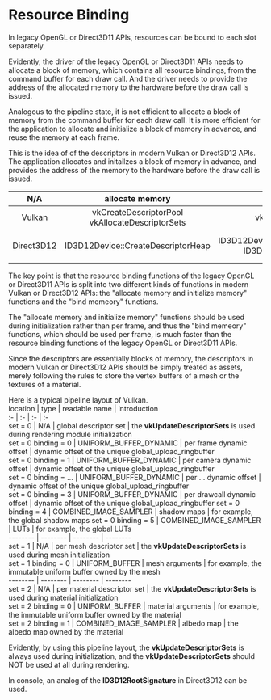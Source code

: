 # Resource Binding  

In legacy OpenGL or Direct3D11 APIs, resources can be bound to each slot separately.  

Evidently, the driver of the legacy OpenGL or Direct3D11 APIs needs to allocate a block of memory, which contains all resource bindings, from the command buffer for each draw call. And the driver needs to provide the address of the allocated memory to the hardware before the draw call is issued.  

Analogous to the pipeline state, it is not efficient to allocate a block of memory from the command buffer for each draw call. It is more efficient for the application to allocate and initialize a block of memory in advance, and reuse the memory at each frame.  

This is the idea of of the descriptors in modern Vulkan or Direct3D12 APIs. The application allocates and initailzes a block of memory in advance, and provides the address of the memory to the hardware before the draw call is issued.

N/A | allocate memory  | initailze memory | bind memeory 
:-: | :-: | :-: | :-:  
Vulkan | vkCreateDescriptorPool <br/> vkAllocateDescriptorSets | vkUpdateDescriptorSets | vkCmdBindDescriptorSets   
Direct3D12 | ID3D12Device::CreateDescriptorHeap | ID3D12Device::CreateShaderResourceView <br/> ID3D12Device::CreateSampler | ID3D12GraphicsCommandList::SetDescriptorHeaps <br/> ID3D12GraphicsCommandList::SetGraphicsRootConstantBufferView <br/> ID3D12GraphicsCommandList::SetGraphicsRootDescriptorTable   

The key point is that the resource binding functions of the legacy OpenGL or Direct3D11 APIs is split into two different kinds of functions in modern Vulkan or Direct3D12 APIs: the "allocate memory and initialize memory" functions and the "bind memeory" functions.  

The "allocate memory and initialize memory" functions should be used during initialization rather than per frame, and thus the "bind memeory" functions, which should be used per frame, is much faster than the resource binding functions of the legacy OpenGL or Direct3D11 APIs.  

Since the descriptors are essentially blocks of memory, the descriptors in modern Vulkan or Direct3D12 APIs should be simply treated as assets, merely following the rules to store the vertex buffers of a mesh or the textures of a material.  

Here is a typical pipeline layout of Vulkan.  
location              | type                   | readable name               | introduction  
:-                    | :-                     | :-                          | :-  
set = 0               | N/A                    | global descriptor set       | the **vkUpdateDescriptorSets** is used during rendering module initialization  
set = 0 binding = 0   | UNIFORM_BUFFER_DYNAMIC | per frame dynamic offset    | dynamic offset of the unique global_upload_ringbuffer  
set = 0 binding = 1   | UNIFORM_BUFFER_DYNAMIC | per camera dynamic offset   | dynamic offset of the unique global_upload_ringbuffer  
set = 0 binding = ... | UNIFORM_BUFFER_DYNAMIC | per ... dynamic offset      | dynamic offset of the unique global_upload_ringbuffer  
set = 0 binding = 3   | UNIFORM_BUFFER_DYNAMIC | per drawcall dynamic offset | dynamic offset of the unique global_upload_ringbuffer 
set = 0 binding = 4   | COMBINED_IMAGE_SAMPLER | shadow maps                 | for example, the global shadow maps 
set = 0 binding = 5   | COMBINED_IMAGE_SAMPLER | LUTs                        | for example, the global LUTs  
\-\-\-\-\-\-\-\-      | \-\-\-\-\-\-\-\-       | \-\-\-\-\-\-\-\-            | \-\-\-\-\-\-\-\-  
set = 1               | N/A                    | per mesh descriptor set      | the **vkUpdateDescriptorSets** is used during mesh initialization  
set = 1 binding = 0   | UNIFORM_BUFFER         | mesh arguments              | for example, the immutable uniform buffer owned by the mesh  
\-\-\-\-\-\-\-\-      | \-\-\-\-\-\-\-\-       | \-\-\-\-\-\-\-\-            | \-\-\-\-\-\-\-\-  
set = 2               | N/A                    | per material descriptor set  | the **vkUpdateDescriptorSets** is used during material initialization  
set = 2 binding = 0   | UNIFORM_BUFFER         | material arguments          | for example, the immutable uniform buffer owned by the material  
set = 2 binding = 1   | COMBINED_IMAGE_SAMPLER | albedo map                  | the albedo map owned by the material  

Evidently, by using this pipeline layout, the **vkUpdateDescriptorSets** is always used during initialization, and the **vkUpdateDescriptorSets** should NOT be used at all during rendering.  

In console, an analog of the **ID3D12RootSignature** in Direct3D12 can be used.  
